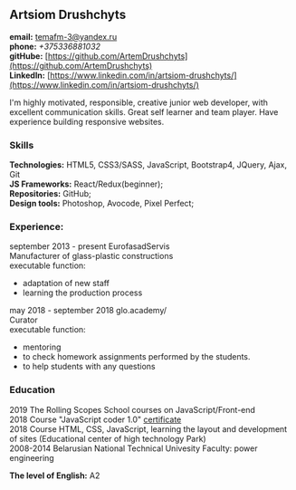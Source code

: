 ## Artsiom Drushchyts  
**email:** temafm-3@yandex.ru   
**phone:** *+375336881032*    
**gitHube:** [https://github.com/ArtemDrushchyts](https://github.com/ArtemDrushchyts)  
**LinkedIn:** [https://www.linkedin.com/in/artsiom-drushchyts/](https://www.linkedin.com/in/artsiom-drushchyts/)

I'm highly motivated, responsible, creative junior web developer, with excellent communication skills. Great self learner and team player. Have experience building responsive websites.

### Skills  
**Technologies:** HTML5, CSS3/SASS, JavaScript, Bootstrap4, JQuery, Ajax, Git  
**JS Frameworks:** React/Redux(beginner);  
**Repositories:** GitHub;  
**Design tools:** Photoshop, Avocode, Pixel Perfect;  


### Experience:    
september 2013 - present EurofasadServis     
Manufacturer of glass-plastic constructions    
executable function:    
- adaptation of new staff           
- learning the production process       

may 2018 - september 2018  glo.academy/    
Сurator     
executable function:    
- mentoring      
- to check homework assignments performed by the students.    
- to help students with any questions    

### Education

2019 The Rolling Scopes School courses on JavaScript/Front-end  
2018  Course "JavaScript coder 1.0"  [certificate](http://fs.getcourse.ru/fileservice/file/download/a/12250/sc/249/h/44af85e7bdb3b9dba094523356ffd456.png?gcmes=799272372)   
2018 Course HTML, CSS, JavaScript, learning the layout and development of sites (Educational center of high technology Park)   
2008-2014 Belarusian National Technical Univesity Faculty: power engineering  

**The level of English:** A2
 